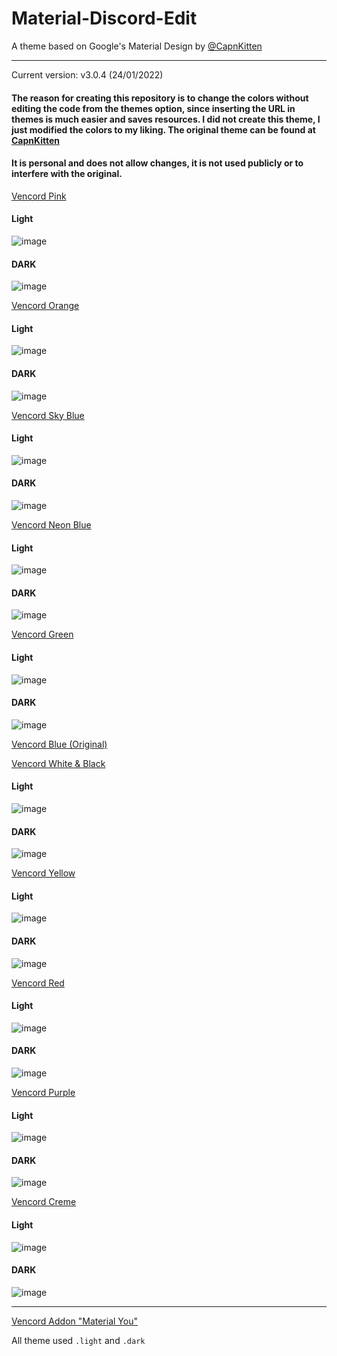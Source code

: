 # Material-Discord-Edit
A theme based on Google's Material Design by [@CapnKitten](https://github.com/CapnKitten/Material-Discord/tree/master)
<hr>

Current version: v3.0.4 (24/01/2022)

#### The reason for creating this repository is to change the colors without editing the code from the themes option, since inserting the URL in themes is much easier and saves resources. I did not create this theme, I just modified the colors to my liking. The original theme can be found at [CapnKitten](https://github.com/CapnKitten/Material-Discord/tree/master)


#### It is personal and does not allow changes, it is not used publicly or to interfere with the original.

[Vencord Pink](https://github.com/SoiCoco/Material-Discord-Colors/blob/main/Material-Discord-edit%20Pink.theme.css)
#### Light
![image](https://github.com/user-attachments/assets/d00e7644-4595-4746-b218-1005819684de)
#### DARK
![image](https://github.com/user-attachments/assets/6ddb7bfe-5b2e-402c-804f-b07e12c730b2)

[Vencord Orange](https://github.com/SoiCoco/Material-Discord-Colors/blob/main/Material-Discord-edit%20Orange.theme.css)
#### Light
![image](https://github.com/user-attachments/assets/4f2226e3-bc3c-47f4-9d23-82ee190be596)
#### DARK
![image](https://github.com/user-attachments/assets/498151a5-93e5-441e-97be-6b39f7f85ea8)

[Vencord Sky Blue](https://github.com/SoiCoco/Material-Discord-Colors/blob/main/Material-Discord-edit%20Sky%20Blue.theme.css)
#### Light
![image](https://github.com/user-attachments/assets/05ea3e69-bf97-4064-bc42-3f6b8de932f1)
#### DARK
![image](https://github.com/user-attachments/assets/e698a2c8-af12-4c36-a446-ce235ab11f1c)

[Vencord Neon Blue](https://github.com/SoiCoco/Material-Discord-Colors/blob/main/Material-Discord-edit%20Neon%20Blue.theme.css)
#### Light
![image](https://github.com/user-attachments/assets/5fc6f4b9-5624-4922-b9bd-633597232201)
#### DARK
![image](https://github.com/user-attachments/assets/a2e2df47-7e70-4ce5-8f99-786a3713cef1)

[Vencord Green](https://github.com/SoiCoco/Material-Discord-Colors/blob/main/Material-Discord-edit%20Green.theme.css)
#### Light
![image](https://github.com/user-attachments/assets/5397bc86-b74d-4aaa-85b9-ce9d0df7a650)
#### DARK
![image](https://github.com/user-attachments/assets/468398c2-e74f-4f5e-8763-fcb466d8c018)

[Vencord Blue (Original)](https://github.com/CapnKitten/Material-Discord/blob/master/Material-Discord.theme.css)

[Vencord White & Black](https://github.com/SoiCoco/Material-Discord-Colors/blob/main/Material-Discord-edit%20W%26B.theme.css)
#### Light
![image](https://github.com/user-attachments/assets/242b240f-f9c9-4fb6-86f4-fdb98e63712a)
#### DARK
![image](https://github.com/user-attachments/assets/a1a700db-760e-4546-940d-c5609efe4bd2)

[Vencord Yellow](https://github.com/SoiCoco/Material-Discord-Colors/blob/main/Material-Discord-edit%20Yellow.theme.css)
#### Light
![image](https://github.com/user-attachments/assets/49a6609f-13c2-4302-ac48-f9713dd1232f)
#### DARK
![image](https://github.com/user-attachments/assets/9ea485f5-c3cb-479f-a4b8-13da8ce75961)

[Vencord Red](https://github.com/SoiCoco/Material-Discord-Colors/blob/main/Material-Discord-edit%20Red.theme.css)
#### Light
![image](https://github.com/user-attachments/assets/5ad53c6d-1c15-40ff-94e8-8b558c32354e)
#### DARK
![image](https://github.com/user-attachments/assets/cbf2365d-0856-4a3e-8361-307a71a95c44)

[Vencord Purple](https://github.com/SoiCoco/Material-Discord-Colors/blob/main/Material-Discord-edit%20Purple.theme.css)
#### Light
![image](https://github.com/user-attachments/assets/045181b2-ed74-4fe2-8d91-546bb5718323)
#### DARK
![image](https://github.com/user-attachments/assets/95d0ef6c-b795-43f9-b690-49730926d3fc)

[Vencord Creme](https://github.com/SoiCoco/Material-Discord-Colors/blob/main/Material-Discord-edit%20Creme.theme.css)
#### Light
![image](https://github.com/user-attachments/assets/36466474-c2ec-468c-8b5c-22954a23273f)
#### DARK
![image](https://github.com/user-attachments/assets/25e987c8-fb75-4e25-afda-d6e2d29e8a0f)

<hr>

[Vencord Addon "Material You"](https://github.com/SoiCoco/Material-Discord-Colors/blob/main/Material-Discord_addon-material-you%20pink.theme.css)

All theme used `.light` and `.dark`
